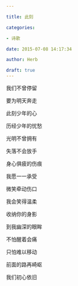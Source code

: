 ```yaml
---

title: 此刻

categories:

- 诗歌

date: 2015-07-08 14:17:34

author: Herb

draft: true
---
```


我们不曾停留

要为明天奔走

此刻少年的心

历经少年的忧愁



光明不曾拥有

失落不会放手

身心俱疲的伤痕

我愿一一承受



微笑牵动伤口

我会笑得温柔

收纳你的身影

到我幽深的眼眸



不怕醒着会痛

只怕难以移动

前面的路再崎岖

我们初心依旧